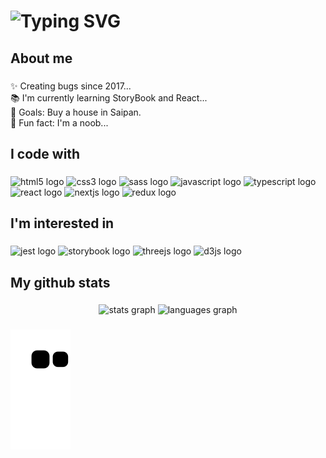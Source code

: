 <h1 align="left"<a href="https://git.io/typing-svg"><img src="https://readme-typing-svg.herokuapp.com?font=Fira+Code&pause=1000&center=true&width=435&lines=%ED%94%84%EB%A1%A0%ED%8A%B8%EC%97%94%EB%93%9C%EB%A5%BC+%EA%B3%B5%EB%B6%80%ED%95%98%EB%8A%94+%EB%8C%80%ED%95%99%EC%83%9D%2C+%EA%B9%80%EB%B3%B4%ED%98%84+%EC%9E%85%EB%8B%88%EB%8B%A4." alt="Typing SVG" /></a></h1>

###

<h2 align="left">About me</h2>

###

<p align="left">✨ Creating bugs since 2017...
<br>📚 I'm currently learning StoryBook and React...
<br>🎯 Goals: Buy a house in Saipan.
<br>🎲 Fun fact: I'm a noob...</p>

###

<h2 align="left">I code with</h2>

###

<div align="left">
  <img src="https://cdn.jsdelivr.net/gh/devicons/devicon/icons/html5/html5-original.svg" height="40" width="52" alt="html5 logo"  />
  <img src="https://cdn.jsdelivr.net/gh/devicons/devicon/icons/css3/css3-original.svg" height="40" width="52" alt="css3 logo"  />
  <img src="https://cdn.jsdelivr.net/gh/devicons/devicon/icons/sass/sass-original.svg" height="40" width="52" alt="sass logo"  />
  <img src="https://cdn.jsdelivr.net/gh/devicons/devicon/icons/javascript/javascript-original.svg" height="40" width="52" alt="javascript logo"  />
  <img src="https://cdn.jsdelivr.net/gh/devicons/devicon/icons/typescript/typescript-original.svg" height="40" width="52" alt="typescript logo"  />
  <img src="https://cdn.jsdelivr.net/gh/devicons/devicon/icons/react/react-original.svg" height="40" width="52" alt="react logo"  />
  <img src="https://cdn.jsdelivr.net/gh/devicons/devicon/icons/nextjs/nextjs-original.svg" height="40" width="52" alt="nextjs logo"  />
  <img src="https://cdn.jsdelivr.net/gh/devicons/devicon/icons/redux/redux-original.svg" height="40" width="52" alt="redux logo"  />
</div>

###

<h2 align="left">I'm interested in</h2>

###

<div align="left">
  <img src="https://cdn.jsdelivr.net/gh/devicons/devicon/icons/jest/jest-plain.svg" height="40" width="52" alt="jest logo"  />
  <img src="https://cdn.jsdelivr.net/gh/devicons/devicon/icons/storybook/storybook-original.svg" height="40" width="52" alt="storybook logo"  />
  <img src="https://cdn.jsdelivr.net/gh/devicons/devicon/icons/threejs/threejs-original.svg" height="40" width="52" alt="threejs logo"  />
  <img src="https://cdn.jsdelivr.net/gh/devicons/devicon/icons/d3js/d3js-original.svg" height="40" width="52" alt="d3js logo"  />
</div>

###


<h2 align="left">My github stats</h2>

###

<div align="center">
  <img src="https://github-readme-stats.vercel.app/api?hide_title=false&hide_rank=false&show_icons=true&include_all_commits=true&count_private=true&disable_animations=false&theme=prussian&locale=en&hide_border=false&username=BHyeonKim" height="150" alt="stats graph"  />
  <img src="https://github-readme-stats.vercel.app/api/top-langs?locale=en&hide_title=false&layout=compact&card_width=320&langs_count=5&theme=prussian&hide_border=false&username=BHyeonKim" height="150" alt="languages graph"  />
</div>

###

<picture align="center">
  <source media="(prefers-color-scheme: dark)" srcset="https://github.com/BHyeonKim/BHyeonKim/blob/output/github-contribution-grid-snake.svg">
  <source media="(prefers-color-scheme: light)" srcset="https://github.com/BHyeonKim/BHyeonKim/blob/output/github-contribution-grid-snake.gif">
  <img alt="Contribution snake" src="https://github.com/BHyeonKim/BHyeonKim/blob/output/github-contribution-grid-snake.svg">
</picture>

###

